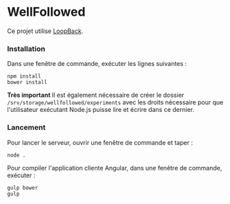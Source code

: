 # WellFollowed

Ce projet utilise [LoopBack](http://loopback.io).

### Installation

Dans une fenêtre de commande, exécuter les lignes suivantes :
```
npm install
bower install
```

**Très important** Il est également nécessaire de créer le dossier ```/srv/storage/wellfollowed/experiments``` avec les droits nécessaire pour que l'utilisateur exécutant Node.js puisse lire et écrire dans ce dernier.

### Lancement

Pour lancer le serveur, ouvrir une fenêtre de commande et taper :
```
node .
```

Pour compiler l'application cliente Angular, dans une fenêtre de commande, exécuter :
```
gulp bower
gulp
```


